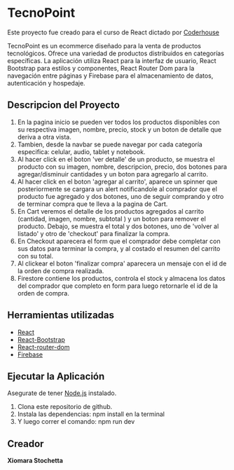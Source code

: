 # TecnoPoint

Este proyecto fue creado para el curso de React dictado por [Coderhouse](https://www.coderhouse.com/) 

TecnoPoint es un ecommerce diseñado para la venta de productos tecnológicos. Ofrece una variedad de productos distribuidos en categorías específicas. La aplicación utiliza React para la interfaz de usuario, React Bootstrap para estilos y componentes, React Router Dom para la navegación entre páginas y Firebase para el almacenamiento de datos, autenticación y hospedaje. 

## Descripcion del Proyecto 

1. En la pagina inicio se pueden ver todos los productos disponibles con su respectiva imagen, nombre, precio, stock y un boton de detalle que deriva a otra vista.
2. Tambien, desde la navbar se puede navegar por cada categoría especifica: celular, audio, tablet y notebook. 
3. Al hacer click en el boton 'ver detalle' de un producto, se muestra el producto con su imagen, nombre, descripcion, precio, dos botones para agregar/disminuir cantidades y un boton para agregarlo al carrito.
4. Al hacer click en el boton 'agregar al carrito', aparece un spinner que posteriormente se cargara un alert notificandole al comprador que el producto fue agregado y dos botones, uno de seguir comprando y otro de terminar compra que te lleva a la pagina de Cart.
5. En Cart veremos el detalle de los productos agregados al carrito (cantidad, imagen, nombre, subtotal ) y un boton para remover el producto. Debajo, se muestra el total y dos botones, uno de 'volver al listado' y otro de 'checkout' para finalizar la compra.
6. En Checkout aparecera el form que el comprador debe completar con sus datos para terminar la compra, y al costado el resumen del carrito con su total. 
7. Al clickear el boton 'finalizar compra' aparecera un mensaje con el id de la orden de compra realizada.
8. Firestore contiene los productos, controla el stock y almacena los datos del comprador que completo en form para luego retornarle el id de la orden de compra.

## Herramientas utilizadas

- [React](https://es.reactjs.org/)  
- [React-Bootstrap](https://react-bootstrap.netlify.app/)
- [React-router-dom](https://v5.reactrouter.com/)
- [Firebase](https://firebase.google.com/)

## Ejecutar la Aplicación 

Asegurate de tener [Node.js](https://nodejs.org/en) instalado.

1. Clona este repositorio de github.
2. Instala las dependencias: npm install en la terminal
3. Y luego correr el comando: npm run dev

## Creador

**Xiomara Stochetta**
